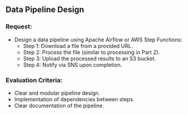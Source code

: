 ## Data Pipeline Design

### Request:

- Design a data pipeline using Apache Airflow or AWS Step Functions:
  - Step 1: Download a file from a provided URL.
  - Step 2: Process the file (similar to processing in Part 2).
  - Step 3: Upload the processed results to an S3 bucket.
  - Step 4: Notify via SNS upon completion.

### Evaluation Criteria:
 - Clear and modular pipeline design.
 - Implementation of dependencies between steps.
 - Clear documentation of the pipeline.
